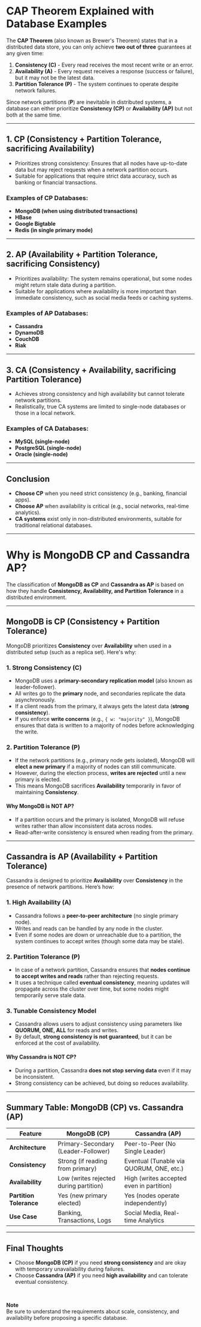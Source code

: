 # CAP Theorem Explained with Database Examples

The **CAP Theorem** (also known as Brewer's Theorem) states that in a distributed data store, you can only achieve **two out of three** guarantees at any given time:

1. **Consistency (C)** - Every read receives the most recent write or an error.
2. **Availability (A)** - Every request receives a response (success or failure), but it may not be the latest data.
3. **Partition Tolerance (P)** - The system continues to operate despite network failures.

Since network partitions (**P**) are inevitable in distributed systems, a database can either prioritize **Consistency (CP)** or **Availability (AP)** but not both at the same time.

---

## **1. CP (Consistency + Partition Tolerance, sacrificing Availability)**  
- Prioritizes strong consistency: Ensures that all nodes have up-to-date data but may reject requests when a network partition occurs.  
- Suitable for applications that require strict data accuracy, such as banking or financial transactions.  

### **Examples of CP Databases:**  
- **MongoDB (when using distributed transactions)**  
- **HBase**  
- **Google Bigtable**  
- **Redis (in single primary mode)**  

---

## **2. AP (Availability + Partition Tolerance, sacrificing Consistency)**  
- Prioritizes availability: The system remains operational, but some nodes might return stale data during a partition.  
- Suitable for applications where availability is more important than immediate consistency, such as social media feeds or caching systems.  

### **Examples of AP Databases:**  
- **Cassandra**  
- **DynamoDB**  
- **CouchDB**  
- **Riak**  

---

## **3. CA (Consistency + Availability, sacrificing Partition Tolerance)**  
- Achieves strong consistency and high availability but cannot tolerate network partitions.  
- Realistically, true CA systems are limited to single-node databases or those in a local network.  

### **Examples of CA Databases:**  
- **MySQL (single-node)**  
- **PostgreSQL (single-node)**  
- **Oracle (single-node)**  

---

## **Conclusion**  
- **Choose CP** when you need strict consistency (e.g., banking, financial apps).  
- **Choose AP** when availability is critical (e.g., social networks, real-time analytics).  
- **CA systems** exist only in non-distributed environments, suitable for traditional relational databases.

---
# **Why is MongoDB CP and Cassandra AP?**

The classification of **MongoDB as CP** and **Cassandra as AP** is based on how they handle **Consistency, Availability, and Partition Tolerance** in a distributed environment.

---

## **MongoDB is CP (Consistency + Partition Tolerance)**
MongoDB prioritizes **Consistency** over **Availability** when used in a distributed setup (such as a replica set). Here's why:

### **1. Strong Consistency (C)**  
- MongoDB uses a **primary-secondary replication model** (also known as leader-follower).  
- All writes go to the **primary** node, and secondaries replicate the data asynchronously.  
- If a client reads from the primary, it always gets the latest data (**strong consistency**).  
- If you enforce **write concerns** (e.g., `{ w: "majority" }`), MongoDB ensures that data is written to a majority of nodes before acknowledging the write.

### **2. Partition Tolerance (P)**  
- If the network partitions (e.g., primary node gets isolated), MongoDB will **elect a new primary** if a majority of nodes can still communicate.  
- However, during the election process, **writes are rejected** until a new primary is elected.  
- This means MongoDB sacrifices **Availability** temporarily in favor of maintaining **Consistency**.

#### **Why MongoDB is NOT AP?**
- If a partition occurs and the primary is isolated, MongoDB will refuse writes rather than allow inconsistent data across nodes.
- Read-after-write consistency is ensured when reading from the primary.

---

## **Cassandra is AP (Availability + Partition Tolerance)**
Cassandra is designed to prioritize **Availability** over **Consistency** in the presence of network partitions. Here’s how:

### **1. High Availability (A)**  
- Cassandra follows a **peer-to-peer architecture** (no single primary node).  
- Writes and reads can be handled by any node in the cluster.  
- Even if some nodes are down or unreachable due to a partition, the system continues to accept writes (though some data may be stale).  

### **2. Partition Tolerance (P)**  
- In case of a network partition, Cassandra ensures that **nodes continue to accept writes and reads** rather than rejecting requests.  
- It uses a technique called **eventual consistency**, meaning updates will propagate across the cluster over time, but some nodes might temporarily serve stale data.

### **3. Tunable Consistency Model**  
- Cassandra allows users to adjust consistency using parameters like **QUORUM, ONE, ALL** for reads and writes.  
- By default, **strong consistency is not guaranteed**, but it can be enforced at the cost of availability.

#### **Why Cassandra is NOT CP?**
- During a partition, Cassandra **does not stop serving data** even if it may be inconsistent.
- Strong consistency can be achieved, but doing so reduces availability.

---

## **Summary Table: MongoDB (CP) vs. Cassandra (AP)**

| Feature        | **MongoDB (CP)**                      | **Cassandra (AP)**                     |
|--------------|--------------------------------|--------------------------------|
| **Architecture** | Primary-Secondary (Leader-Follower) | Peer-to-Peer (No Single Leader) |
| **Consistency** | Strong (if reading from primary) | Eventual (Tunable via QUORUM, ONE, etc.) |
| **Availability** | Low (writes rejected during partition) | High (writes accepted even in partition) |
| **Partition Tolerance** | Yes (new primary elected) | Yes (nodes operate independently) |
| **Use Case** | Banking, Transactions, Logs | Social Media, Real-time Analytics |

---

## **Final Thoughts**
- Choose **MongoDB (CP)** if you need **strong consistency** and are okay with temporary unavailability during failures.
- Choose **Cassandra (AP)** if you need **high availability** and can tolerate eventual consistency.

<br>

**Note** <br>
Be sure to understand the requirements about scale, consistency, and availability before proposing a specific database.








